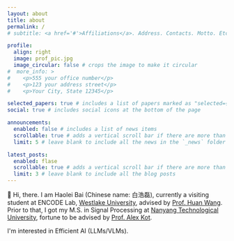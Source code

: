 ```yaml
---
layout: about
title: about
permalink: /
# subtitle: <a href='#'>Affiliations</a>. Address. Contacts. Motto. Etc.

profile:
  align: right
  image: prof_pic.jpg
  image_circular: false # crops the image to make it circular
#  more_info: >
#    <p>555 your office number</p>
#    <p>123 your address street</p>
#    <p>Your City, State 12345</p>

selected_papers: true # includes a list of papers marked as "selected={true}"
social: true # includes social icons at the bottom of the page

announcements:
  enabled: false # includes a list of news items
  scrollable: true # adds a vertical scroll bar if there are more than 3 news items
  limit: 5 # leave blank to include all the news in the `_news` folder

latest_posts:
  enabled: flase
  scrollable: true # adds a vertical scroll bar if there are more than 3 new posts items
  limit: 3 # leave blank to include all the blog posts
---
```


👋 Hi, there. I am Haolei Bai (Chinese name: 白浩磊), currently a visiting student at ENCODE Lab, [Westlake University](https://en.westlake.edu.cn/), advised by [Prof. Huan Wang](https://huanwang.tech/). Prior to that, I got my M.S. in Signal Processing at [Nanyang Technological University](https://www.ntu.edu.sg/), fortune to be advised by [Prof. Alex Kot](https://personal.ntu.edu.sg/eackot/).

I'm interested in Efficient AI (LLMs/VLMs).

